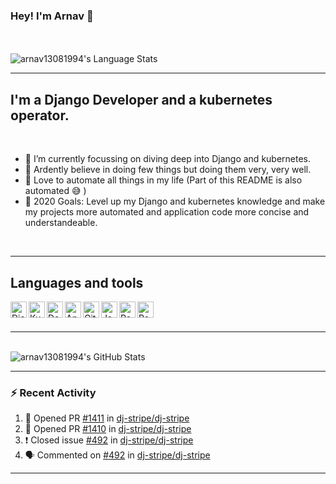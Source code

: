 ### Hey! I'm Arnav  👋



<br />
<br />
<img alt="arnav13081994's Language Stats" src="https://github-readme-stats.vercel.app/api/top-langs/?username=arnav13081994&layout=compact&theme=dracula" />
<br />


<!-- 
     ___________
   /  HEY HEY HEY  \
   \     👋👋👋   /
     -----------
       \   ^___^
        \  (O O)\_________
           (___)\         )\/\
                ||------w |
                ||       ||

-->

<!-- [![Website](https://img.shields.io/website?label=arnav13081994.com&style=for-the-badge&url=https%3A%2F%2Farnav13081994.com)](https://arnav13081994.com) -->

---

## I'm a Django Developer and a kubernetes operator.
<br />

- 🌱 I’m currently focussing on diving deep into Django and kubernetes.
- 🔭 Ardently believe in doing few things but doing them very, very well.
- 🤖 Love to automate all things in my life (Part of this README is also automated 😅 )
- 🥅 2020 Goals: Level up my Django and kubernetes knowledge and make my projects more automated and application code more concise and understandeable.

<br />

---

## Languages and tools

<img align="left" alt="Django" width="26px" src="https://gitcdn.link/repo/github/explore/master/topics/django/django.png" />
<img align="left" alt="Kubernetes" width="26px" src="https://gitcdn.link/repo/github/explore/master/topics/kubernetes/kubernetes.png" />
<img align="left" alt="Docker Swarm" width="26px" src="https://gitcdn.link/repo/github/explore/master/topics/docker/docker.png" />
<img align="left" alt="Ansible" width="26px" src="https://gitcdn.link/repo/github/explore/master/topics/ansible/ansible.png" />
<img align="left" alt="Github Actions" width="26px" src="https://gitcdn.link/repo/github/explore/master/topics/actions/actions.png" />
<img align="left" alt="JavaScript" width="26px" src="https://gitcdn.link/repo/github/explore/master/topics/javascript/javascript.png" />
<img align="left" alt="Redis" width="26px" src="https://gitcdn.link/repo/github/explore/master/topics/redis/redis.png" />
<img align="left" alt="PostgreSQL" width="26px" src="https://gitcdn.link/repo/github/explore/master/topics/postgresql/postgresql.png" />

<br />
<br />

---

<br />

<img alt="arnav13081994's GitHub Stats" src="https://github-readme-stats.vercel.app/api?username=arnav13081994&show_icons=true&hide_border=true&count_private=true&theme=radical" />


---

### :zap: Recent Activity


<!--START_SECTION:activity-->
1. 💪 Opened PR [#1411](https://github.com/dj-stripe/dj-stripe/pull/1411) in [dj-stripe/dj-stripe](https://github.com/dj-stripe/dj-stripe)
2. 💪 Opened PR [#1410](https://github.com/dj-stripe/dj-stripe/pull/1410) in [dj-stripe/dj-stripe](https://github.com/dj-stripe/dj-stripe)
3. ❗️ Closed issue [#492](https://github.com/dj-stripe/dj-stripe/issues/492) in [dj-stripe/dj-stripe](https://github.com/dj-stripe/dj-stripe)
4. 🗣 Commented on [#492](https://github.com/dj-stripe/dj-stripe/issues/492) in [dj-stripe/dj-stripe](https://github.com/dj-stripe/dj-stripe)
<!--END_SECTION:activity-->

---

<!-- [webdevplaylist]: https://www.youtube.com/playlist?list=PLkwxH9e_vrAJ0WbEsFA9W3I1W-g_BTsbt -->
[jsplaylist]: https://www.youtube.com/playlist?list=PLkwxH9e_vrALRJKu7wfXby3MKeflhTu6B
